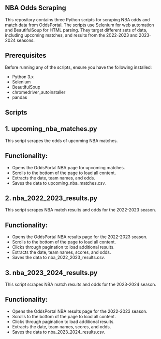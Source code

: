 ## NBA Odds Scraping

This repository contains three Python scripts for scraping NBA odds and match data from OddsPortal. The scripts use Selenium for web automation and BeautifulSoup for HTML parsing. They target different sets of data, including upcoming matches, and results from the 2022-2023 and 2023-2024 seasons.

## Prerequisites

Before running any of the scripts, ensure you have the following installed:

- Python 3.x
- Selenium
- BeautifulSoup
- chromedriver_autoinstaller
- pandas

## Scripts
## 1. upcoming_nba_matches.py

This script scrapes the odds of upcoming NBA matches.

## Functionality:

- Opens the OddsPortal NBA page for upcoming matches.
- Scrolls to the bottom of the page to load all content.
- Extracts the date, team names, and odds.
- Saves the data to upcoming_nba_matches.csv.

## 2. nba_2022_2023_results.py

This script scrapes NBA match results and odds for the 2022-2023 season.

## Functionality:

- Opens the OddsPortal NBA results page for the 2022-2023 season.
- Scrolls to the bottom of the page to load all content.
- Clicks through pagination to load additional results.
- Extracts the date, team names, scores, and odds.
- Saves the data to nba_2022_2023_results.csv.

## 3. nba_2023_2024_results.py

This script scrapes NBA match results and odds for the 2023-2024 season.

## Functionality:

- Opens the OddsPortal NBA results page for the 2022-2023 season.
- Scrolls to the bottom of the page to load all content.
- Clicks through pagination to load additional results.
- Extracts the date, team names, scores, and odds.
- Saves the data to nba_2023_2024_results.csv.
